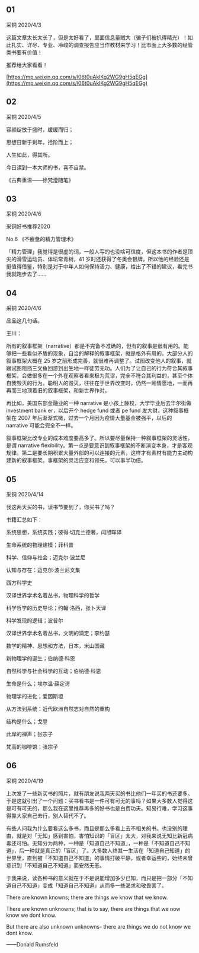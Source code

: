 ## 01

采铜
2020/4/3

这篇文章太长太长了，但是太好看了，里面信息量贼大（骗子们被扒得精光）！如此扎实、详尽、专业、冷峻的调查报告应当作教材来学习！比市面上大多数的经管类书要有价值！

推荐给大家看看！

[https://mp.weixin.qq.com/s/l06t0uAklKg2WG9gH5qEGg](https://mp.weixin.qq.com/s/l06t0uAklKg2WG9gH5qEGg)

## 02

采铜
2020/4/5

容颜绽放于盛时，缓缓而归；

思想日新于剩年，拾阶而上；

人生如此，得其所。

今日读到一本大师的书，喜不自禁。

《古典重温——徐梵澄随笔》

## 03

采铜
2020/4/6

采铜好书推荐2020

No.6 《不疲惫的精力管理术》

「精力管理」我觉得是很虚的词，一般人写的也没啥可信度，但这本书的作者是顶尖的滑雪运动员、体坛常青树，41 岁时还获得了冬奥会银牌，所以他的经验还是挺值得借鉴，特别是对于中年人如何保持活力、健康，给出了不错的建议，看完书我就跑步去了……

## 04

采铜
2020/4/6

品品这几句话。

王川：

所有的叙事框架（narrative）都是不完备不准确的，但有的叙事是很有用的。能够把一些看似矛盾的现象，自洽的解释的叙事框架，就是格外有用的。大部分人的叙事框架大概在 25 岁之前形成完善，就很难再调整了。试图改变他人的叙事，就跟试图阻挡三文鱼回游到出生地一样徒劳无功。人们为了让自己的行为符合其叙事框架，会做很多在一个外在观察者看来极为荒谬，完全不符合其利益的，甚至个体自我毁灭的行为。聪明人的毀灭，往往在于世界改变时，仍然一厢情愿地，一而再再而三地顶着旧的叙事框架，和新世界作对。

再比如，美国东部金融业的一种 narrative 是小孩上藤校，大学毕业后去华尔街做 investment bank er，以后开个 hedge fund 或者 pe fund 发大财。这种叙事框架在 2007 年后渐渐式微，过去一个月因为疫情大量基金被强平，以后的 narrative 可能会完全不一样。

叙事框架比改专业的成本难度要高多了。所以要尽量保持一种叙事框架的灵活性，是谓 narrative flexibility。第一点是要意识到叙事框架的不断演变本身，才是客观规律。第二是要长期积累大量外部的可以连接的元素，这样才有素材有能力主动构建新的叙事框架。事框架的灵活应变和领先，可以事半功倍。

## 05

采铜
2020/4/14

我这两天买的书，读书节要到了，你买书了吗？

书籍汇总如下：

系统思想，系统实践；彼得·切克兰德著，闫旭晖译

生命系统的物理建模；菲科普

科学、信仰与社会；迈克尔·波兰尼

认知与存在：迈克尔·波兰尼文集

西方科学史

汉译世界学术名着丛书，物理科学的哲学

科学哲学的历史导论；约翰·洛西，张卜天译

科学发现的逻辑；波普尔

汉译世界学术名着丛书，文明的滴定；李约瑟

数学的精神、思想和方法，日本，米山国藏

新物理学的诞生；伯纳德·科恩

自然科学与社会科学的互动；伯纳德·科恩

生命是什么；埃尔温·薛定谔

物理学的进化；爱因斯坦

从方法到系统：近代欧洲自然志对自然的重构

结构是什么；戈登

此岸的禅声；张宗子

梵高的咖啡馆；张宗子

## 06

采铜
2020/4/19

上次发了一些新买书的照片，就有朋友说我两天买的书比他们一年买的书还要多。于是这就引出了一个问题：买书看书是一件可有可无的事吗？如果大多数人觉得这是可有可无的，那么我在这里推荐再多的好书也是白费功夫。知易行难，学习这事得靠大家自己去行，别人替代不了。

有些人问我为什么要看这么多书，而且是那么多看上去不相关的书。也没别的理由，就是对「无知」感到害怕，害怕知识的「盲区」太大，对我来说无知比新冠病毒还可怕。无知分为两种，一种是「知道自己不知道」，一种是「不知道自己不知道」，后一种就是真正的「盲区」了。大多数人终其一生活在「知道自己知道」的世界里，直到被「不知道自己不知道」的事情打破平静，或者幸运些的，始终未曾意识到「不知道自己不知道」而安然无恙。

于我来说，读各种书的意义就在于不是说能增加多少已知，而只是把一部分「不知道自己不知道」变成「知道自己不知道」从而多一些渴求和敬畏罢了。

There are known knowns; there are things we know that we know.

There are known unknowns; that is to say, there are things that we now know we dont know.

But there are also unknown unknowns- there are things we do not know we dont know.

——Donald Rumsfeld


